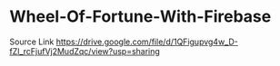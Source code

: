 # Wheel-Of-Fortune-With-Firebase

Source Link https://drive.google.com/file/d/1QFigupvg4w_D-fZl_rcFjufVj2MudZqc/view?usp=sharing
